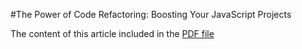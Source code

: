 #The Power of Code Refactoring: Boosting Your JavaScript Projects

The content of this article included in the [PDF file](https://github.com/nic-dgl104-winter-2024/sumit-programming-practice-article/blob/main/The%20Power%20of%20Code%20Refactoring.pdf)